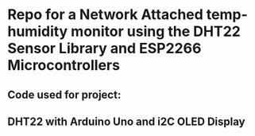 # Repo for a Network Attached temp-humidity monitor using the DHT22 Sensor Library and ESP2266 Microcontrollers

## Code used for project: 

## DHT22 with Arduino Uno and i2C OLED Display
